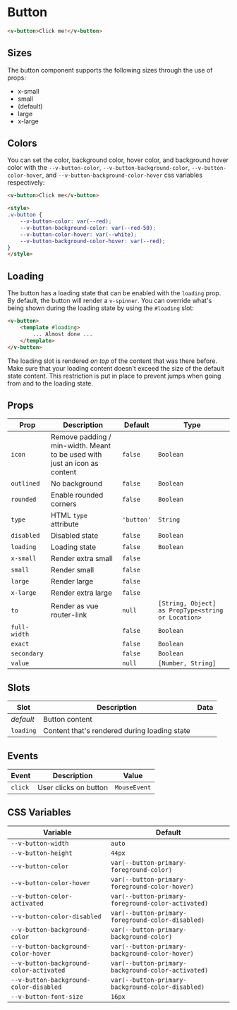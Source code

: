 # Button

```html
<v-button>Click me!</v-button>
```

## Sizes

The button component supports the following sizes through the use of props:

* x-small
* small
* (default)
* large
* x-large

## Colors

You can set the color, background color, hover color, and background hover color with the `--v-button-color`, `--v-button-background-color`, `--v-button-color-hover`, and `--v-button-background-color-hover` css variables respectively:

```html
<v-button>Click me</v-button>

<style>
.v-button {
	--v-button-color: var(--red);
	--v-button-background-color: var(--red-50);
	--v-button-color-hover: var(--white);
	--v-button-background-color-hover: var(--red);
}
</style>
```

## Loading

The button has a loading state that can be enabled with the `loading` prop. By default, the button will render a `v-spinner`. You can override what's being shown during the loading state by using the `#loading` slot:

```html
<v-button>
	<template #loading>
		... Almost done ...
	</template>
</v-button>
```

The loading slot is rendered _on top_ of the content that was there before. Make sure that your loading content doesn't exceed the size of the default state content. This restriction is put in place to prevent jumps when going from and to the loading state.

## Props
| Prop         | Description                                                               | Default    | Type                                               |
|--------------|---------------------------------------------------------------------------|------------|----------------------------------------------------|
| `icon`       | Remove padding / min-width. Meant to be used with just an icon as content | `false`    | `Boolean`                                          |
| `outlined`   | No background                                                             | `false`    | `Boolean`                                          |
| `rounded`    | Enable rounded corners                                                    | `false`    | `Boolean`                                          |
| `type`       | HTML `type` attribute                                                     | `'button'` | `String`                                           |
| `disabled`   | Disabled state                                                            | `false`    | `Boolean`                                          |
| `loading`    | Loading state                                                             | `false`    | `Boolean`                                          |
| `x-small`    | Render extra small                                                        | `false`    |                                                    |
| `small`      | Render small                                                              | `false`    |                                                    |
| `large`      | Render large                                                              | `false`    |                                                    |
| `x-large`    | Render extra large                                                        | `false`    |                                                    |
| `to`         | Render as vue router-link                                                 | `null`     | `[String, Object] as PropType<string or Location>` |
| `full-width` |                                                                           | `false`    | `Boolean`                                          |
| `exact`      |                                                                           | `false`    | `Boolean`                                          |
| `secondary`  |                                                                           | `false`    | `Boolean`                                          |
| `value`      |                                                                           | `null`     | `[Number, String]`                                 |
<!-- readme-gen-igonre: x-small, small, large, x-large -->

## Slots
| Slot      | Description                                  | Data |
|-----------|----------------------------------------------|------|
| _default_ | Button content                               |      |
| `loading` | Content that's rendered during loading state |      |

## Events
| Event   | Description           | Value        |
|---------|-----------------------|--------------|
| `click` | User clicks on button | `MouseEvent` |

## CSS Variables
| Variable                                | Default                                            |
|-----------------------------------------|----------------------------------------------------|
| `--v-button-width`                      | `auto`                                             |
| `--v-button-height`                     | `44px`                                             |
| `--v-button-color`                      | `var(--button-primary-foreground-color)`           |
| `--v-button-color-hover`                | `var(--button-primary-foreground-color-hover)`     |
| `--v-button-color-activated`            | `var(--button-primary-foreground-color-activated)` |
| `--v-button-color-disabled`             | `var(--button-primary-foreground-color-disabled)`  |
| `--v-button-background-color`           | `var(--button-primary-background-color)`           |
| `--v-button-background-color-hover`     | `var(--button-primary-background-color-hover)`     |
| `--v-button-background-color-activated` | `var(--button-primary-background-color-activated)` |
| `--v-button-background-color-disabled`  | `var(--button-primary-background-color-disabled)`  |
| `--v-button-font-size`                  | `16px`                                             |
